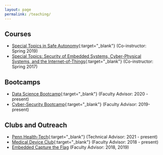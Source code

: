 ```yaml
---
layout: page
permalink: /teaching/
---
```



## Courses
- [Special Topics in Safe Autonomy](https://rtg.cis.upenn.edu/cis700-2019/index.html){:target="_blank"} (Co-instructor: Spring 2019)
- [Special Topics: Security of Embedded Systems, Cyber-Physical Systems, and the Internet-of-Things](https://rtg.cis.upenn.edu/cis700-002/){:target="_blank"} (Co-instructor: Spring 2017)


## Bootcamps
- [Data Science Bootcamp](https://bootcamp.sas.upenn.edu/data/){:target="_blank"} (Faculty Advisor: 2020 - present)
- [Cyber-Security Bootcamp](https://bootcamp.sas.upenn.edu/cybersecurity/){:target="_blank"} (Faculty Advisor: 2019-present)


## Clubs and Outreach
- [Penn Health-Tech](https://healthtech.upenn.edu/){:target="_blank"} (Technical Advisor: 2021 - present)
- [Medical Device Club](https://rtg.cis.upenn.edu/meddevclub/){:target="_blank"} (Faculty Advisor: 2018 - present)
- [Embedded Capture the Flag](https://mitrecyberacademy.org/competitions/embedded/) (Faculty Advisor: 2018, 2019)
